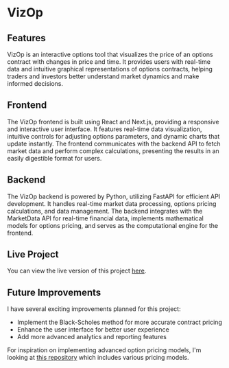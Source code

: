 # VizOp

## Features

VizOp is an interactive options tool that visualizes the price of an options contract with changes in price and time. It provides users with real-time data and intuitive graphical representations of options contracts, helping traders and investors better understand market dynamics and make informed decisions.

## Frontend

The VizOp frontend is built using React and Next.js, providing a responsive and interactive user interface. It features real-time data visualization, intuitive controls for adjusting options parameters, and dynamic charts that update instantly. The frontend communicates with the backend API to fetch market data and perform complex calculations, presenting the results in an easily digestible format for users.

## Backend

The VizOp backend is powered by Python, utilizing FastAPI for efficient API development. It handles real-time market data processing, options pricing calculations, and data management. The backend integrates with the MarketData API for real-time financial data, implements mathematical models for options pricing, and serves as the computational engine for the frontend.

## Live Project

You can view the live version of this project [here](https://vizop-frontend-ndoiwo4fia-uc.a.run.app/).

## Future Improvements

I have several exciting improvements planned for this project:

- Implement the Black-Scholes method for more accurate contract pricing
- Enhance the user interface for better user experience
- Add more advanced analytics and reporting features

For inspiration on implementing advanced option pricing models, I'm looking at [this repository](https://github.com/krivi95/option-pricing-models/tree/master/option_pricing) which includes various pricing models.

